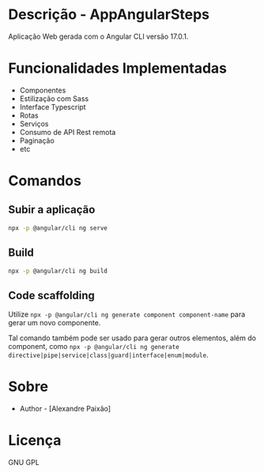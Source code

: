# Descrição - AppAngularSteps
Aplicação Web gerada com o Angular CLI versão 17.0.1.

# Funcionalidades Implementadas

* Componentes
* Estilização com Sass
* Interface Typescript
* Rotas
* Serviços
* Consumo de API Rest remota
* Paginação
* etc

# Comandos

## Subir a aplicação

```bash
npx -p @angular/cli ng serve
```

## Build

```bash
npx -p @angular/cli ng build
```

## Code scaffolding

Utilize `npx -p @angular/cli ng generate component component-name` para gerar um novo componente. 

Tal comando também pode ser usado para gerar outros elementos, além do component, como `npx -p @angular/cli ng generate directive|pipe|service|class|guard|interface|enum|module`.


# Sobre

- Author - [Alexandre Paixão]

# Licença

GNU GPL





